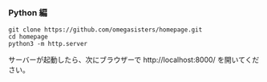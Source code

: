 ### Python 編

```
git clone https://github.com/omegasisters/homepage.git
cd homepage
python3 -m http.server
```

サーバーが起動したら、次にブラウザーで http://localhost:8000/ を開いてください。
